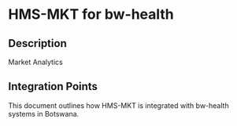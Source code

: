 # HMS-MKT for bw-health

## Description

Market Analytics

## Integration Points

This document outlines how HMS-MKT is integrated with bw-health systems in Botswana.
